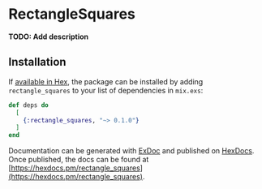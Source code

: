 # RectangleSquares

**TODO: Add description**

## Installation

If [available in Hex](https://hex.pm/docs/publish), the package can be installed
by adding `rectangle_squares` to your list of dependencies in `mix.exs`:

```elixir
def deps do
  [
    {:rectangle_squares, "~> 0.1.0"}
  ]
end
```

Documentation can be generated with [ExDoc](https://github.com/elixir-lang/ex_doc)
and published on [HexDocs](https://hexdocs.pm). Once published, the docs can
be found at [https://hexdocs.pm/rectangle_squares](https://hexdocs.pm/rectangle_squares).

